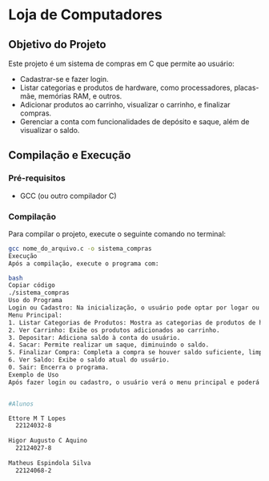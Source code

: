 # Loja de Computadores

## Objetivo do Projeto
Este projeto é um sistema de compras em C que permite ao usuário:
- Cadastrar-se e fazer login.
- Listar categorias e produtos de hardware, como processadores, placas-mãe, memórias RAM, e outros.
- Adicionar produtos ao carrinho, visualizar o carrinho, e finalizar compras.
- Gerenciar a conta com funcionalidades de depósito e saque, além de visualizar o saldo.

## Compilação e Execução

### Pré-requisitos
- GCC (ou outro compilador C)

### Compilação
Para compilar o projeto, execute o seguinte comando no terminal:
```bash
gcc nome_do_arquivo.c -o sistema_compras
Execução
Após a compilação, execute o programa com:

bash
Copiar código
./sistema_compras
Uso do Programa
Login ou Cadastro: Na inicialização, o usuário pode optar por logar ou criar uma nova conta.
Menu Principal:
1. Listar Categorias de Produtos: Mostra as categorias de produtos de hardware. Após selecionar uma categoria, o usuário vê uma lista de produtos e pode adicionar um ao carrinho.
2. Ver Carrinho: Exibe os produtos adicionados ao carrinho.
3. Depositar: Adiciona saldo à conta do usuário.
4. Sacar: Permite realizar um saque, diminuindo o saldo.
5. Finalizar Compra: Completa a compra se houver saldo suficiente, limpando o carrinho.
6. Ver Saldo: Exibe o saldo atual do usuário.
0. Sair: Encerra o programa.
Exemplo de Uso
Após fazer login ou cadastro, o usuário verá o menu principal e poderá interagir conforme as opções descritas acima. Ao escolher "Listar Categorias de Produtos", o usuário pode navegar pelos produtos disponíveis em cada categoria e adicionar itens ao carrinho.


#Alunos

Ettore M T Lopes
  22124032-8
 
Higor Augusto C Aquino
  22124027-8
  
Matheus Espindola Silva
  22124068-2
